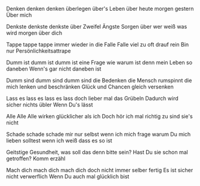 Denken denken denken
überlegen über's Leben
über heute morgen gestern
Über mich

Denkste denkste denkste
über Zweifel Ängste Sorgen
über wer weiß was wird morgen
über dich

Tappe tappe tappe
immer wieder in die Falle
Falle viel zu oft drauf rein
Bin nur Persönlichkeitsattrape

Dumm ist dumm ist dumm ist
eine Frage wie warum ist
denn mein Leben so daneben
Wenn's gar nicht daneben ist

Dumm sind dumm sind dumm sind
die Bedenken die Mensch rumspinnt
die mich lenken und beschränken
Glück und Chancen gleich versenken

Lass es lass es lass es
lass doch lieber mal das Grübeln
Dadurch wird sicher nichts übler
Wenn Du's lässt

Alle Alle Alle
wirken glücklicher als ich
Doch hör ich mal richtig zu
sind sie's nicht

Schade schade schade
mir nur selbst wenn ich mich frage
warum Du mich lieben solltest
wenn ich weiß dass es so ist

Geitstige Gesundheit,
was soll das denn bitte sein?
Hast Du sie schon mal getroffen?
Komm erzähl

Mach dich mach dich mach dich
doch nicht immer selber fertig
Es ist sicher nicht verwerflich
Wenn Du auch mal glücklich bist



